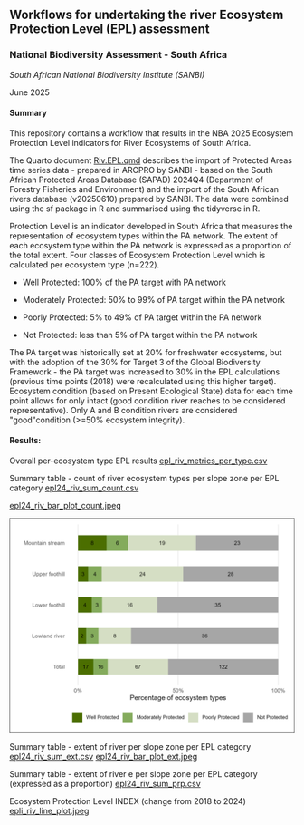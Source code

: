## **Workflows for undertaking the river Ecosystem Protection Level (EPL) assessment**

### **National Biodiversity Assessment - South Africa**

*South African National Biodiversity Institute (SANBI)*

June 2025

#### **Summary**

This repository contains a workflow that results in the NBA 2025 Ecosystem Protection Level indicators for River Ecosystems of South Africa.

The Quarto document [Riv.EPL.qmd](Riv.EPL.qmd) describes the import of Protected Areas time series data - prepared in ARCPRO by SANBI - based on the South African Protected Areas Database (SAPAD) 2024Q4 (Department of Forestry Fisheries and Environment) and the import of the South African rivers database (v20250610) prepared by SANBI. The data were combined using the sf package in R and summarised using the tidyverse in R.

Protection Level is an indicator developed in South Africa that measures the representation of ecosystem types within the PA network. The extent of each ecosystem type within the PA network is expressed as a proportion of the total extent. Four classes of Ecosystem Protection Level which is calculated per ecosystem type (n=222).

-   Well Protected: 100% of the PA target with PA network

-   Moderately Protected: 50% to 99% of PA target within the PA network

-   Poorly Protected: 5% to 49% of PA target within the PA network

-   Not Protected: less than 5% of PA target within the PA network

The PA target was historically set at 20% for freshwater ecosystems, but with the adoption of the 30% for Target 3 of the Global Biodiversity Framework - the PA target was increased to 30% in the EPL calculations (previous time points (2018) were recalculated using this higher target). Ecosystem condition (based on Present Ecological State) data for each time point allows for only intact (good condition river reaches to be considered representative). Only A and B condition rivers are considered "good"condition (\>=50% ecosystem integrity).

#### Results:

Overall per-ecosystem type EPL results [epl_riv_metrics_per_type.csv](outputs/epl_riv_metrics_per_type.csv)

Summary table - count of river ecosystem types per slope zone per EPL category [epl24_riv_sum_count.csv](outputs/epl24_riv_sum_count.csv)

[epl24_riv_bar_plot_count.jpeg](outputs/epl24_riv_bar_plot_count.jpeg)

![River Ecosystem - Ecosystem Protection Level 2025](outputs/epl24_riv_bar_plot_count.jpeg)

Summary table - extent of river per slope zone per EPL category [epl24_riv_sum_ext.csv](outputs/epl24_riv_sum_ext.csv) [epl24_riv_bar_plot_ext.jpeg](outputs/epl24_riv_bar_plot_ext.jpeg)

Summary table - extent of river e per slope zone per EPL category (expressed as a proportion) [epl24_riv_sum_prp.csv](outputs/epl24_riv_sum_prp.csv)

Ecosystem Protection Level INDEX (change from 2018 to 2024) [epli_riv_line_plot.jpeg](outputs/epli_riv_line_plot.jpeg)

